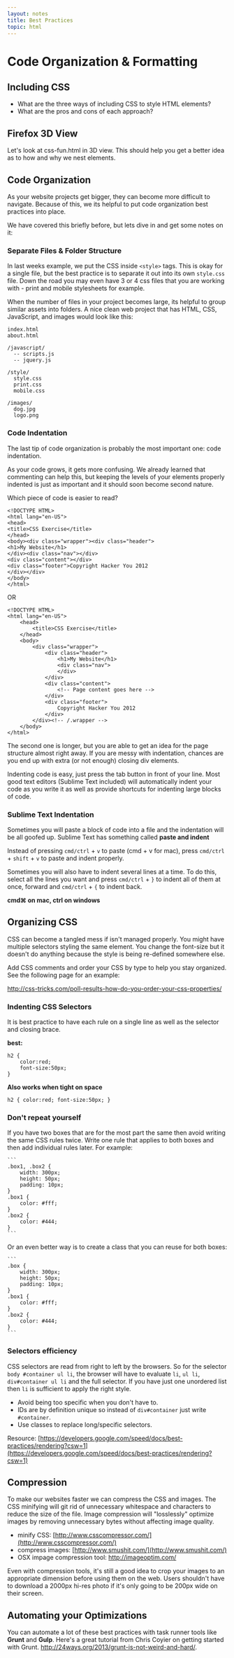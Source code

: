 ```yaml
---
layout: notes
title: Best Practices
topic: html
---
```


# Code Organization & Formatting 

<!-- ## Review

1. We write ____ to create our website content structure.
	* <span class="hide">HTML</span>
1. We use **HTML** purely for __________ our content.
	* <span class="hide">describing</span>
1. We can mark up our content by surrounding it in <span class="hide">**tags**</span> that make up <span class="hide">**html elements**</span>
1. We use `<h1>` to `<h6>` tags for headings, `<p></p>` for paragraphs as well as many others which you will now tell me what they do: 
	1. `<strong></strong>`
	1. `<em></em>`
	1. `<img src="" alt="">`
	1. What are the two types of image paths? <span class="hide">absolute and relative</span>
1. We use  the `<span></span>` tags to wrap inline elements and target them with CSS.
1. We use `<div></div>` tags to group and organize elements on a page as well as target with styling later on
1. What is the difference between spans and divs?
	* <span class="hide">divs are block, spans are inline. We generally use divs to group elements together, and spans to target single words</span>
1. We use attributes such as **alt, src and title** to provide additional data to the HTML tag. What do these do?
1. We use the **class** and **id** attribute to name our elements and to make them selectable with CSS
	1. What is the difference between a class and an id?
		* <span class="hide">ids can only be used once</span>
	1. Can an element have multiple classes and ids?
		* <span class="hide">Yes multiple classes, no only a single id</span>
	1. What can I name my classes and ids?
		* <span class="hide">Anything!</span>		
	1. What is camelcasing?
		* <span class="hide">itsWhenYouWriteLikeThis. First letter of every word is capitalized except the very first word.</span>
1. We use **CSS** to style the look and feel of our website
1. We select elements from **html document** with CSS Selectors and then write **CSS Rules** to apply styles to them.
1. CSS rules have a definition made up of 1 or many property and values
	1. A selector can target all elements but just typing the element name:  
		![](http://wes.io/J3WP/diagrams.png)
	1. We use **dots** to select elements with class names  
		`.bigTitles { font-size: 100px; }`
	1. We use **hashes** to select elements with id names  
		`#nav { width: 100% }`
	1. Why do we recommend not using ids? 
		* <span class="hide">They can only be used once!</span>
	1. How would I select a span with the class or warning? -->

## Including CSS

* What are the three ways of including CSS to style HTML elements?
* What are the pros and cons of each approach?


## Firefox 3D View
Let's look at css-fun.html in 3D view. This should help you get a better idea as to how and why we nest elements.

## Code Organization
As your website projects get bigger, they can become more difficult to navigate. Because of this, we its helpful to put code organization best practices into place.

We have covered this briefly before, but lets dive in and get some notes on it:

### Separate Files & Folder Structure
In last weeks example, we put the CSS inside `<style>` tags. This is okay for a single file, but the best practice is to separate it out into its own `style.css` file. Down the road you may even have 3 or 4 css files that you are working with - print and mobile stylesheets for example.

When the number of files in your project becomes large, its helpful to group similar assets into folders. A nice clean web project that has HTML, CSS, JavaScript, and images would look like this:

	index.html
	about.html

	/javascript/
	  -- scripts.js
	  -- jquery.js

	/style/
	  style.css
	  print.css
	  mobile.css

	/images/
	  dog.jpg
	  logo.png



### Code Indentation
The last tip of code organization is probably the most important one: code indentation.

As your code grows, it gets more confusing. We already learned that commenting can help this, but keeping the levels of your elements properly indented is just as important and it should soon become second nature.

Which piece of code is easier to read?

	<!DOCTYPE HTML>
	<html lang="en-US">
	<head>
	<title>CSS Exercise</title>
	</head>
	<body><div class="wrapper"><div class="header">
	<h1>My Website</h1>
	</div><div class="nav"></div>
	<div class="content"></div>
	<div class="footer">Copyright Hacker You 2012
	</div></div>
	</body>
	</html>


OR

	<!DOCTYPE HTML>
	<html lang="en-US">
		<head>
			<title>CSS Exercise</title>
		</head>
		<body>
			<div class="wrapper">
				<div class="header">
					<h1>My Website</h1>
					<div class="nav">
					</div>
				</div>
				<div class="content">
					<!-- Page content goes here -->
				</div>
				<div class="footer">
					Copyright Hacker You 2012
				</div>
			</div><!-- /.wrapper -->
		</body>
	</html>


The second one is longer, but you are able to get an idea for the page structure almost right away. If you are messy with indentation, chances are you end up with extra (or not enough) closing div elements.

Indenting code is easy, just press the tab button in front of your line. Most good text editors (Sublime Text included) will automatically indent your code as you write it as well as provide shortcuts for indenting large blocks of code.

### Sublime Text Indentation
Sometimes you will paste a block of code into a file and the indentation will be all goofed up. Sublime Text has something called **paste and indent**

Instead of pressing `cmd/ctrl` + `v` to paste (cmd + v for mac), press `cmd/ctrl` + `shift` + `v` to paste and indent properly.

Sometimes you will also have to indent several lines at a time. To do this, select all the lines you want and press `cmd/ctrl` + `}` to indent all of them at once, forward and `cmd/ctrl` + `{` to indent back.

**cmd⌘ on mac, ctrl on windows**

## Organizing CSS

CSS can become a tangled mess if isn't managed properly. You might have multiple selectors styling the same element. You change the font-size but it doesn't do anything because the style is being re-defined somewhere else.

Add CSS comments and order your CSS by type to help you stay organized. See the following page for an example:

<http://css-tricks.com/poll-results-how-do-you-order-your-css-properties/>

### Indenting CSS Selectors
It is best practice to have each rule on a single line as well as the selector and closing brace.

**best:**

	h2 {
		color:red;
		font-size:50px;
	}

**Also works when tight on space**

	h2 { color:red; font-size:50px; }

### Don't repeat yourself

If you have two boxes that are for the most part the same then avoid writing the same CSS rules twice. Write one rule that applies to both boxes and then add individual rules later. For example:

	```
	.box1, .box2 {
		width: 300px;
		height: 50px;
		padding: 10px;
	}
	.box1 {
		color: #fff;
	}
	.box2 {
		color: #444;
	}
	```

Or an even better way is to create a class that you can reuse for both boxes:

	```
	.box {
		width: 300px;
		height: 50px;
		padding: 10px;
	}
	.box1 {
		color: #fff;
	}
	.box2 {
		color: #444;
	}
	```

### Selectors efficiency

CSS selectors are read from right to left by the browsers. So for the selector `body #container ul li`, the browser will have to evaluate `li`, `ul li`, `div#container ul li` and the full selector. If you have just one unordered list then `li` is sufficient to apply the right style.

* Avoid being too specific when you don't have to.
* IDs are by definition unique so instead of `div#container` just write `#container`.
* Use classes to replace long/specific selectors.

Resource: [https://developers.google.com/speed/docs/best-practices/rendering?csw=1](https://developers.google.com/speed/docs/best-practices/rendering?csw=1)


## Compression

To make our websites faster we can compress the CSS and images. The CSS minifying will git rid of unnecessary whitespace and characters to reduce the size of the file. Image compression will "losslessly" optimize images by removing unnecessary bytes without affecting image quality.

* minify CSS: [http://www.csscompressor.com/](http://www.csscompressor.com/)
* compress images: [http://www.smushit.com/](http://www.smushit.com/)
* OSX impage compression tool: <http://imageoptim.com/>

Even with compression tools, it's still a good idea to crop your images to an appropriate dimension before using them on the web.  Users shouldn't have to download a 2000px hi-res photo if it's only going to be 200px wide on their screen.

## Automating your Optimizations

You can automate a lot of these best practices with task runner tools like **Grunt** and **Gulp**. Here's a great tutorial from Chris Coyier on getting started with Grunt. <http://24ways.org/2013/grunt-is-not-weird-and-hard/>.
	
<!-- ## Review

1. CSS Typography
	1. What do we use the change the spacing between lines?
		* <span class="white">line-height</span>
	1. What do we use to change the spacing between elements? Inside? Outside?
		* <span class="white">padding inside, margin outside</span>
	1. what do we use to change the spacing between letters?
		* <span class="white">letter-spacing</span>
	1. ... to change everything to CAPITALS? lowercase? Capitalize?
		* <span class="white">text-transform: uppercase OR lowercase OR capitalize</span>
	1 ... to change the font size?
		* <span class="white">font-size</span>
	1. ... to change the font?
		* <span class="white">font-family</span>
	1. What do we use to ensure a proper fall-back of fonts?
		* <span class="white">We use a font stack</span>
	1. What fonts can we use on a website? (without webfonts)
		* <span class="white">only fonts that the current user has installed on their computer</span>
	1. What are webfonts? How and why do we use them?
		* <span class="white">fonts we can install to our webpage so anyone can use that font</span>
	1. How many text shadows can we have?
		* <span class="white">unlimited!</span>
1. What is the box model? What are the two kinds
	* <span class="white">the regular box model adds padding and border to the size of the element. So a 100px box with a 10px border and 10px padding would really be a 140px box. box-sizing:border-box; removes this and takes away from the total width/height. Remember: in any case, you must always account for margin.</span>
1. Why do we float things?
	* <span class="white">to line elements side by side</span>	
1. What are 4 ways we can set a background color?
	* <span class="white">black, #000, #000000, rgb(0,0,0), rgba(0,0,0,0.5)</span>
1. What is the difference between `background` and `background-image`?
	* <span class="white">background is a catch-all, we can set anything on it.</span>
1. What kind of elements can a background image be set on?
	* <span class="white">anything!</span> -->